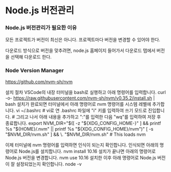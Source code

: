 # Node.js 버전관리

### Node.js 버전관리가 필요한 이유

모든 프로젝트가 버전이 최신은 아니다. 프로젝트마다 버전을 변경할 수 있어야 한다.

다운로드 방식으로 버전을 맞추려면, node.js 홈페이지 들어가서 다운로드 탭에서 버전을 선택해 다운로드 한다.


### Node Version Manager

https://github.com/nvm-sh/nvm

설치 절차
VSCode의 내장 터미널을 bash로 실행하고 아래 명령어를 입력합니다.
    curl -o- https://raw.githubusercontent.com/nvm-sh/nvm/v0.35.2/install.sh | bash
설치가 완료되면 터미널에서 아래 명령어로 nvm 명령어를 시스템 레벨에 추가합니다.
    vi ~/.bashrc
    # vi로 연 .bashrc 파일에 "i" 키를 입력하여 쓰기 모드로 진입합니다.
    # 그리고 나서 아래 내용을 추가하고 ":"를 입력한 다음 "wq"를 입력하여 저장 후 종료합니다.
    export NVM_DIR="$([ -z "${XDG_CONFIG_HOME-}" ] && printf %s "${HOME}/.nvm" || printf %s "${XDG_CONFIG_HOME}/nvm")"
    [ -s "$NVM_DIR/nvm.sh" ] && \. "$NVM_DIR/nvm.sh" # This loads nvm

이제 터미널에 nvm 명령어를 입력하면 인식이 되는지 확인합니다.
인식되면 아래의 명령어로 Node.js를 설치합니다.
    nvm install 10.16
설치가 끝나면 아래의 명령어로 Node.js 버전을 변경합니다.
    nvm use 10.16
설치한 이후 아래 명령어로 Node.js 버전이 잘 설정되었는지 확인합니다.
    node -v



